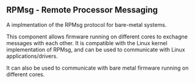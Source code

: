 ## RPMsg - Remote Processor Messaging

A implmentation of the RPMsg protocol for bare-metal systems. 

This component allows firmware running on different cores to exchagne messages with each other. 
It is compatible with the Linux kernel implementation of RPMsg, and can be used to communicate with Linux applications/drivers.

It can also be used to communicate with bare metal firmware running on different cores. 

